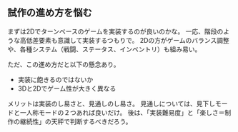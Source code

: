 ## 試作の進め方を悩む

まずは2Dでターンベースのゲームを実装するのが良いのかな。
一応、階段のような高低差要素も意識して実装するつもりで。
2Dの方がゲームのバランス調整や、各種システム（戦闘、ステータス、インベントリ）も組み易い。

ただ、この進め方だと以下の懸念あり。
- 実装に飽きるのではないか
- 3Dと2Dでゲーム性が大きく異なる

メリットは実装のし易さと、見通しのし易さ。
見通しについては、見下しモードと一人称モードの２つあれば良いだけ。
後は、「実装難易度」と「楽しさ＝制作の継続性」の天秤で判断するべきだろう。

